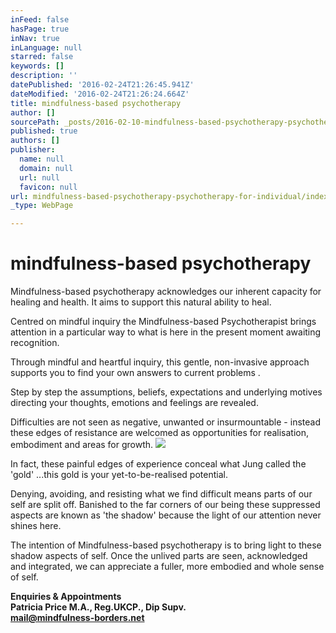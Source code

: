 ```yaml
---
inFeed: false
hasPage: true
inNav: true
inLanguage: null
starred: false
keywords: []
description: ''
datePublished: '2016-02-24T21:26:45.941Z'
dateModified: '2016-02-24T21:26:24.664Z'
title: mindfulness-based psychotherapy
author: []
sourcePath: _posts/2016-02-10-mindfulness-based-psychotherapy-psychotherapy-for-individual.md
published: true
authors: []
publisher:
  name: null
  domain: null
  url: null
  favicon: null
url: mindfulness-based-psychotherapy-psychotherapy-for-individual/index.html
_type: WebPage

---
```

# mindfulness-based psychotherapy

Mindfulness-based psychotherapy acknowledges our inherent capacity for healing and health. It aims to support this natural ability to heal.

Centred on mindful inquiry the Mindfulness-based Psychotherapist brings attention in a particular way to what is here in the present moment awaiting recognition.

Through mindful and heartful inquiry, this gentle, non-invasive approach supports you to find your own answers to current problems .

Step by step the assumptions, beliefs, expectations and underlying motives directing your thoughts, emotions and feelings are revealed.

Difficulties are not seen as  negative, unwanted or insurmountable - instead these edges of resistance are welcomed as opportunities for realisation, embodiment and areas for growth.
![](https://the-grid-user-content.s3-us-west-2.amazonaws.com/6932af9b-864f-438a-b5d3-6e5e60d7a5bd.JPG)

In fact, these painful edges of experience conceal what Jung called the 'gold' ...this gold is your yet-to-be-realised potential. 

Denying, avoiding, and resisting what we find difficult means parts of our self  are split off. Banished to the far corners of our being these suppressed aspects are known as 'the shadow' because the light of our attention never shines here. 

The intention of Mindfulness-based psychotherapy is to bring light to these shadow aspects of self. Once the unlived parts are seen, acknowledged and integrated, we can appreciate a fuller, more embodied and whole sense of self.

**Enquiries & Appointments  
**Patricia Price M.A., Reg.UKCP., Dip Supv.  
mail@mindfulness-borders.net****